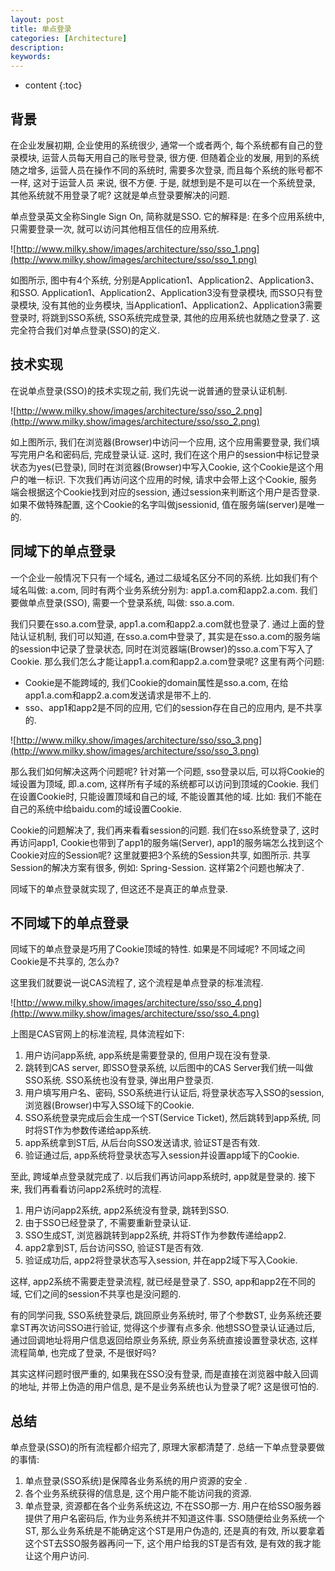 ```yaml
---
layout: post
title: 单点登录
categories: [Architecture]
description: 
keywords: 
---
```


* content
{:toc}


## 背景

在企业发展初期, 企业使用的系统很少, 通常一个或者两个, 每个系统都有自己的登录模块, 运营人员每天用自己的账号登录, 很方便. 
但随着企业的发展, 用到的系统随之增多, 运营人员在操作不同的系统时, 需要多次登录, 而且每个系统的账号都不一样, 这对于运营人员
来说, 很不方便. 于是, 就想到是不是可以在一个系统登录, 其他系统就不用登录了呢? 这就是单点登录要解决的问题. 

单点登录英文全称Single Sign On, 简称就是SSO. 它的解释是: 在多个应用系统中, 只需要登录一次, 就可以访问其他相互信任的应用系统. 

![http://www.milky.show/images/architecture/sso/sso_1.png](http://www.milky.show/images/architecture/sso/sso_1.png)

如图所示, 图中有4个系统, 分别是Application1、Application2、Application3、和SSO. Application1、Application2、Application3没有登录模块, 而SSO只有登录模块, 没有其他的业务模块, 当Application1、Application2、Application3需要登录时, 将跳到SSO系统, SSO系统完成登录, 其他的应用系统也就随之登录了. 这完全符合我们对单点登录(SSO)的定义. 

## 技术实现

在说单点登录(SSO)的技术实现之前, 我们先说一说普通的登录认证机制. 

![http://www.milky.show/images/architecture/sso/sso_2.png](http://www.milky.show/images/architecture/sso/sso_2.png)

如上图所示, 我们在浏览器(Browser)中访问一个应用, 这个应用需要登录, 我们填写完用户名和密码后, 完成登录认证. 这时, 我们在这个用户的session中标记登录状态为yes(已登录), 同时在浏览器(Browser)中写入Cookie, 这个Cookie是这个用户的唯一标识. 下次我们再访问这个应用的时候, 请求中会带上这个Cookie, 服务端会根据这个Cookie找到对应的session, 通过session来判断这个用户是否登录. 如果不做特殊配置, 这个Cookie的名字叫做jsessionid, 值在服务端(server)是唯一的. 

## 同域下的单点登录

一个企业一般情况下只有一个域名, 通过二级域名区分不同的系统. 比如我们有个域名叫做: a.com, 同时有两个业务系统分别为: app1.a.com和app2.a.com. 我们要做单点登录(SSO), 需要一个登录系统, 叫做: sso.a.com. 

我们只要在sso.a.com登录, app1.a.com和app2.a.com就也登录了. 通过上面的登陆认证机制, 我们可以知道, 在sso.a.com中登录了, 其实是在sso.a.com的服务端的session中记录了登录状态, 同时在浏览器端(Browser)的sso.a.com下写入了Cookie. 那么我们怎么才能让app1.a.com和app2.a.com登录呢? 这里有两个问题: 

-   Cookie是不能跨域的, 我们Cookie的domain属性是sso.a.com, 在给app1.a.com和app2.a.com发送请求是带不上的. 
-   sso、app1和app2是不同的应用, 它们的session存在自己的应用内, 是不共享的. 

![http://www.milky.show/images/architecture/sso/sso_3.png](http://www.milky.show/images/architecture/sso/sso_3.png)

那么我们如何解决这两个问题呢? 针对第一个问题, sso登录以后, 可以将Cookie的域设置为顶域, 即.a.com, 这样所有子域的系统都可以访问到顶域的Cookie. 我们在设置Cookie时, 只能设置顶域和自己的域, 不能设置其他的域. 比如: 我们不能在自己的系统中给baidu.com的域设置Cookie. 

Cookie的问题解决了, 我们再来看看session的问题. 我们在sso系统登录了, 这时再访问app1, Cookie也带到了app1的服务端(Server), app1的服务端怎么找到这个Cookie对应的Session呢? 这里就要把3个系统的Session共享, 如图所示. 共享Session的解决方案有很多, 例如: Spring-Session. 这样第2个问题也解决了. 

同域下的单点登录就实现了, 但这还不是真正的单点登录. 

## 不同域下的单点登录

同域下的单点登录是巧用了Cookie顶域的特性. 如果是不同域呢? 不同域之间Cookie是不共享的, 怎么办? 

这里我们就要说一说CAS流程了, 这个流程是单点登录的标准流程. 

![http://www.milky.show/images/architecture/sso/sso_4.png](http://www.milky.show/images/architecture/sso/sso_4.png)

上图是CAS官网上的标准流程, 具体流程如下: 

1.  用户访问app系统, app系统是需要登录的, 但用户现在没有登录. 
2.  跳转到CAS server, 即SSO登录系统, 以后图中的CAS Server我们统一叫做SSO系统.  SSO系统也没有登录, 弹出用户登录页. 
3.  用户填写用户名、密码, SSO系统进行认证后, 将登录状态写入SSO的session, 浏览器(Browser)中写入SSO域下的Cookie. 
4.  SSO系统登录完成后会生成一个ST(Service Ticket), 然后跳转到app系统, 同时将ST作为参数传递给app系统. 
5.  app系统拿到ST后, 从后台向SSO发送请求, 验证ST是否有效. 
6.  验证通过后, app系统将登录状态写入session并设置app域下的Cookie. 

至此, 跨域单点登录就完成了. 以后我们再访问app系统时, app就是登录的. 接下来, 我们再看看访问app2系统时的流程. 

1.  用户访问app2系统, app2系统没有登录, 跳转到SSO. 
2.  由于SSO已经登录了, 不需要重新登录认证. 
3.  SSO生成ST, 浏览器跳转到app2系统, 并将ST作为参数传递给app2. 
4.  app2拿到ST, 后台访问SSO, 验证ST是否有效. 
5.  验证成功后, app2将登录状态写入session, 并在app2域下写入Cookie. 

这样, app2系统不需要走登录流程, 就已经是登录了. SSO, app和app2在不同的域, 它们之间的session不共享也是没问题的. 

有的同学问我, SSO系统登录后, 跳回原业务系统时, 带了个参数ST, 业务系统还要拿ST再次访问SSO进行验证, 觉得这个步骤有点多余. 他想SSO登录认证通过后, 通过回调地址将用户信息返回给原业务系统, 原业务系统直接设置登录状态, 这样流程简单, 也完成了登录, 不是很好吗? 

其实这样问题时很严重的, 如果我在SSO没有登录, 而是直接在浏览器中敲入回调的地址, 并带上伪造的用户信息, 是不是业务系统也认为登录了呢? 这是很可怕的. 

## 总结

单点登录(SSO)的所有流程都介绍完了, 原理大家都清楚了. 总结一下单点登录要做的事情: 

1.  单点登录(SSO系统)是保障各业务系统的用户资源的安全 . 
2.  各个业务系统获得的信息是, 这个用户能不能访问我的资源. 
3.  单点登录, 资源都在各个业务系统这边, 不在SSO那一方.  用户在给SSO服务器提供了用户名密码后, 作为业务系统并不知道这件事.  SSO随便给业务系统一个ST, 那么业务系统是不能确定这个ST是用户伪造的, 还是真的有效, 所以要拿着这个ST去SSO服务器再问一下, 这个用户给我的ST是否有效, 是有效的我才能让这个用户访问. 